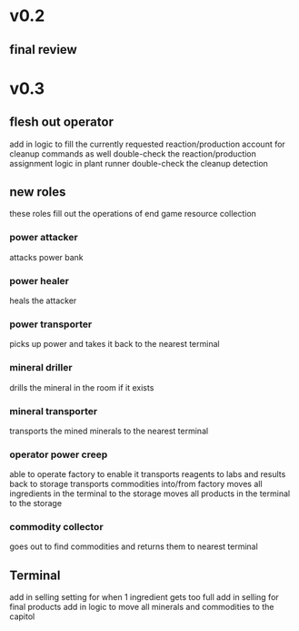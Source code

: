 # v0.2

## final review

# v0.3

## flesh out operator
add in logic to fill the currently requested reaction/production
account for cleanup commands as well
double-check the reaction/production assignment logic in plant runner
double-check the cleanup detection

## new roles
these roles fill out the operations of end game resource collection

### power attacker
attacks power bank

### power healer
heals the attacker

### power transporter
picks up power and takes it back to the nearest terminal

### mineral driller
drills the mineral in the room if it exists

### mineral transporter
transports the mined minerals to the nearest terminal

### operator power creep
able to operate factory to enable it
transports reagents to labs and results back to storage
transports commodities into/from factory
moves all ingredients in the terminal to the storage
moves all products in the terminal to the storage

### commodity collector
goes out to find commodities and returns them to nearest terminal

## Terminal
add in selling setting for when 1 ingredient gets too full
add in selling for final products
add in logic to move all minerals and commodities to the capitol
